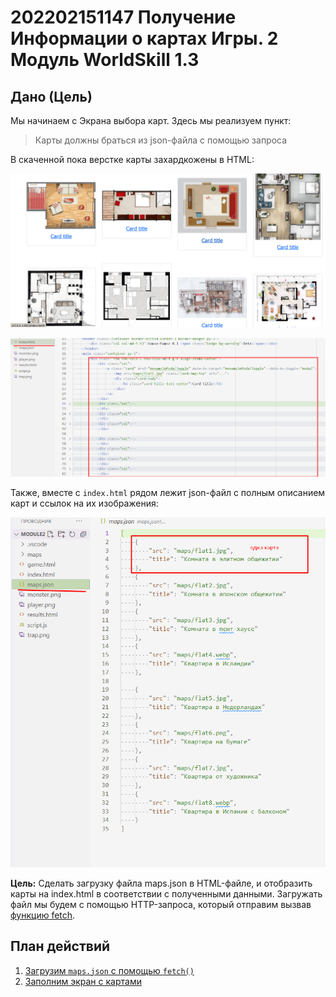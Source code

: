# 202202151147 Получение Информации о картах Игры. 2 Модуль WorldSkill 1.3

## Дано (Цель)

Мы начинаем с Экрана выбора карт. Здесь мы реализуем пункт:

> Карты должны браться из json-файла с помощью запроса

В скаченной пока верстке карты захардкожены в HTML:

![](2022-02-15-11-53-41.png)

![](2022-02-15-11-54-53.png)

Также, вместе с `index.html` рядом лежит json-файл с полным описанием карт и ссылок на их изображения:

![](2022-02-15-11-56-31.png)

**Цель:** Сделать загрузку файла maps.json в HTML-файле, и отобразить карты на
index.html в соответствии с полученными данными. Загружать файл мы будем с помощью
HTTP-запроса, который отправим вызвав [функцию fetch](202202101657-js-marathon-7.md).

## План действий

1. [Загрузим `maps.json` с помощью `fetch()`](202202151200-fetch-maps-json-module2-ws.md)
2. [Заполним экран с картами](202202151256-fill-choose-map-list.md)